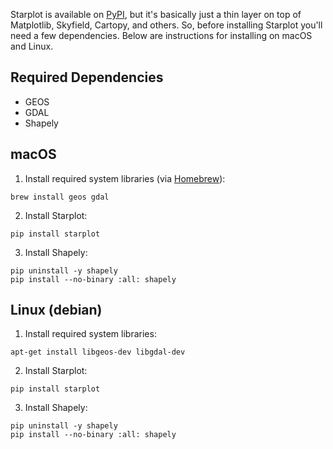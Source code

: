 Starplot is available on [PyPI](https://pypi.org/project/starplot/), but it's basically just a thin layer on top of Matplotlib, Skyfield, Cartopy, and others. So, before installing Starplot you'll need a few dependencies. Below are instructions for installing on macOS and Linux.

## Required Dependencies

- GEOS
- GDAL
- Shapely

## macOS

1. Install required system libraries (via [Homebrew](https://brew.sh/)): 
```
brew install geos gdal
```

2. Install Starplot:
```
pip install starplot
```

3. Install Shapely:
```
pip uninstall -y shapely
pip install --no-binary :all: shapely
```

## Linux (debian)

1. Install required system libraries: 
```
apt-get install libgeos-dev libgdal-dev
```

2. Install Starplot:
```
pip install starplot
```

3. Install Shapely:
```
pip uninstall -y shapely
pip install --no-binary :all: shapely
```
